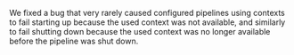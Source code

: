 We fixed a bug that very rarely caused configured pipelines using contexts to
fail starting up because the used context was not available, and similarly to
fail shutting down because the used context was no longer available before the
pipeline was shut down.

